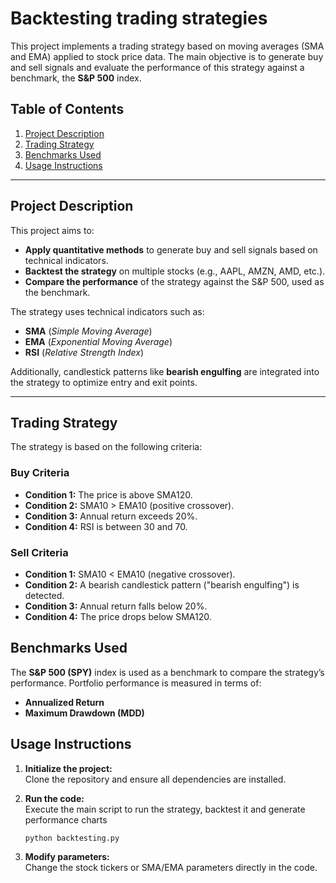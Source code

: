 # Backtesting trading strategies

This project implements a trading strategy based on moving averages (SMA and EMA) applied to stock price data. The main objective is to generate buy and sell signals and evaluate the performance of this strategy against a benchmark, the **S&P 500** index.

## Table of Contents
1. [Project Description](#project-description)
2. [Trading Strategy](#trading-strategy)
3. [Benchmarks Used](#benchmarks-used)
4. [Usage Instructions](#usage-instructions)

---

## Project Description
This project aims to:
- **Apply quantitative methods** to generate buy and sell signals based on technical indicators.
- **Backtest the strategy** on multiple stocks (e.g., AAPL, AMZN, AMD, etc.).
- **Compare the performance** of the strategy against the S&P 500, used as the benchmark.

The strategy uses technical indicators such as:
- **SMA** (*Simple Moving Average*)
- **EMA** (*Exponential Moving Average*)
- **RSI** (*Relative Strength Index*)

Additionally, candlestick patterns like **bearish engulfing** are integrated into the strategy to optimize entry and exit points.

---

## Trading Strategy

The strategy is based on the following criteria:

### Buy Criteria
- **Condition 1:** The price is above SMA120.
- **Condition 2:** SMA10 > EMA10 (positive crossover).
- **Condition 3:** Annual return exceeds 20%.
- **Condition 4:** RSI is between 30 and 70.

### Sell Criteria
- **Condition 1:** SMA10 < EMA10 (negative crossover).
- **Condition 2:** A bearish candlestick pattern ("bearish engulfing") is detected.
- **Condition 3:** Annual return falls below 20%.
- **Condition 4:** The price drops below SMA120.


## Benchmarks Used

The **S&P 500 (SPY)** index is used as a benchmark to compare the strategy’s performance. Portfolio performance is measured in terms of:

- **Annualized Return**
- **Maximum Drawdown (MDD)**

## Usage Instructions

1. **Initialize the project:**  
   Clone the repository and ensure all dependencies are installed.

2. **Run the code:**  
   Execute the main script to run the strategy, backtest it  and generate performance charts
   ```
   python backtesting.py
   
4. **Modify parameters:**  
   Change the stock tickers or SMA/EMA parameters directly in the code.
